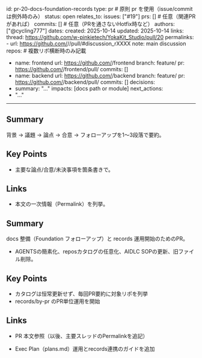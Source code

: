 id: pr-20-docs-foundation-records
type: pr # 原則 pr を使用（issue/commit は例外時のみ）
status: open
relates_to:
  issues: ["#19"]
  prs: []            # 任意（関連PRがあれば）
  commits: []        # 任意（PRを通さないHotfix時など）
authors: ["@cycling777"]
dates:
  created: 2025-10-14
  updated: 2025-10-14
links:
  thread: https://github.com/w-pinkietech/YokaKit_Studio/pull/20
  permalinks:
    - url: https://github.com/<org>/<repo>/pull/<n>#discussion_rXXXX
      note: main discussion
repos: # 複数リポ横断時のみ記載
  - name: frontend
    url: https://github.com/<org>/frontend
    branch: feature/<slug>
    pr: https://github.com/<org>/frontend/pull/<n>
    commits: []
  - name: backend
    url: https://github.com/<org>/backend
    branch: feature/<slug>
    pr: https://github.com/<org>/backend/pull/<n>
    commits: []
decisions:
  - summary: "..."
    impacts: [docs path or module]
next_actions:
  - "..."
---

## Summary
背景 → 議題 → 論点 → 合意 → フォローアップを1〜3段落で要約。

## Key Points
- 主要な論点/合意/未決事項を箇条書きで。

## Links
- 本文の一次情報（Permalink）を列挙。

## Summary
docs 整備（Foundation フォローアップ）と records 運用開始のためのPR。
- AGENTSの簡素化、reposカタログの任意化、AIDLC SOPの更新、旧ファイル削除。

## Key Points
- カタログは恒常更新せず、毎回PR要約に対象リポを列挙
- records/by-pr のPR単位運用を開始

## Links
- PR 本文参照（以後、主要スレッドのPermalinkを追記）

- Exec Plan（plans.md）運用とrecords連携のガイドを追加
